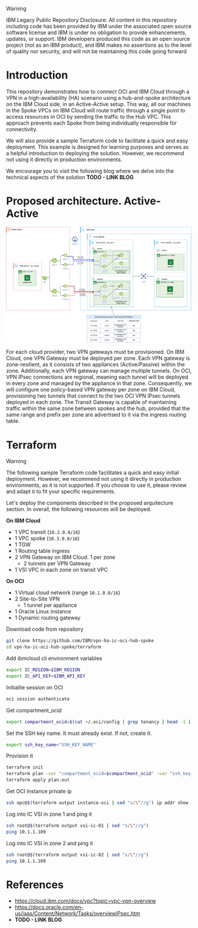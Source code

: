 > [!WARNING]
> IBM Legacy Public Repository Disclosure: All content in this repository including code has been provided by IBM under the associated open source software license and IBM is under no obligation to provide enhancements, updates, or support. IBM developers produced this code as an open source project (not as an IBM product), and IBM makes no assertions as to the level of quality nor security, and will not be maintaining this code going forward

# Introduction
This repository demonstrates how to connect OCI and IBM Cloud through a VPN in a high-availability (HA) scenario using a hub-and-spoke architecture on the IBM Cloud side, in an Active-Active setup. This way, all our machines in the Spoke VPCs on IBM Cloud will route traffic through a single point to access resources in OCI by sending the traffic to the Hub VPC. This approach prevents each Spoke from being individually responsible for connectivity.

We will also provide a sample Terraform code to facilitate a quick and easy deployment. This example is designed for learning purposes and serves as a helpful introduction to deploying the solution. However, we recommend not using it directly in production environments.

We encourage you to visit the following blog where we delve into the technical aspects of the solution **TODO - LINK BLOG**

# Proposed architecture. Active-Active

![alt text](images/main.png)

For each cloud provider, two VPN gateways must be provisioned. On IBM Cloud, one VPN Gateway must be deployed per zone. Each VPN gateway is zone-resilient, as it consists of two appliances (Active/Passive) within the zone. Additionally, each VPN gateway can manage multiple tunnels. On OCI, VPN IPsec connections are regional, meaning each tunnel will be deployed in every zone and managed by the appliance in that zone. Consequently, we will configure one policy-based VPN gateway per zone on IBM Cloud, provisioning two tunnels that connect to the two OCI VPN IPsec tunnels deployed in each zone. The Transit Gateway is capable of maintaining traffic within the same zone between spokes and the hub, provided that the same range and prefix per zone are advertised to it via the ingress routing table.


# Terraform
> [!WARNING]
> The following sample Terraform code facilitates a quick and easy initial deployment. However, we recommend not using it directly in production environments, as it is not supported. If you choose to use it, please review and adapt it to fit your specific requirements.

Let's deploy the components described in the proposed arquitecture section. In overall, the following resources will be deployed.

**On IBM Cloud**
* 1 VPC transit (```10.2.0.0/16```)
* 1 VPC spoke (```10.3.0.0/16```)
* 1 TGW
* 1 Routing table ingress
* 2 VPN Gateway on IBM Cloud. 1 per zone
    * 2 tunnels per VPN Gateway
* 1 VSI VPC in each zone on transit VPC

**On OCI**
* 1 Virtual cloud network (range ```10.1.0.0/16```)
* 2 Site-to-Site VPN
    * 1 tunnel per appliance
* 1 Oracle Linux instance
* 1 Dynamic routing gateway

Download code from repository
```bash
git clone https://github.com/IBM/vpn-ha-ic-oci-hub-spoke
cd vpn-ha-ic-oci-hub-spoke/terraform
```
Add ibmcloud cli environment variables
```bash
export IC_REGION=$IBM_REGION
export IC_API_KEY=$IBM_API_KEY
```
Initialite session on OCI
```bash
oci session authenticate
```
Get compartment_ocid
```bash
export compartment_ocid=$(cat ~/.oci/config | grep tenancy | head -1 | cut -d '=' -f 2 | sed 's/^ *//g')
```
Set the SSH key name. It must already exist. If not, create it.
```bash
export ssh_key_name="SSH_KEY_NAME"
```
Provision it
```bash
terraform init
terraform plan -var "compartment_ocid=$compartment_ocid" -var "ssh_key_name=$ssh_key_name" -out plan.out
terraform apply plan.out
```
Get OCI Instance private ip
```bash
ssh opc@$(terraform output instance-oci | sed "s/\"//g") ip addr show
```
Log into IC VSI in zone 1 and ping it
```bash
ssh root@$(terraform output vsi-ic-01 | sed "s/\"//g")
ping 10.1.1.109
```
Log into IC VSI in zone 2 and ping it
```bash
ssh root@$(terraform output vsi-ic-02 | sed "s/\"//g")
ping 10.1.1.109
```

# References
* https://cloud.ibm.com/docs/vpc?topic=vpc-vpn-overview
* https://docs.oracle.com/en-us/iaas/Content/Network/Tasks/overviewIPsec.htm
* **TODO - LINK BLOG**